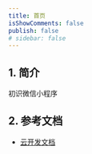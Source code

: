```yaml
---
title: 首页
isShowComments: false
publish: false
# sidebar: false
---
```


## 1. 简介

初识微信小程序

## 2. 参考文档

- [ 云开发文档 ](https://developers.weixin.qq.com/miniprogram/dev/wxcloud/basis/getting-started.html)
